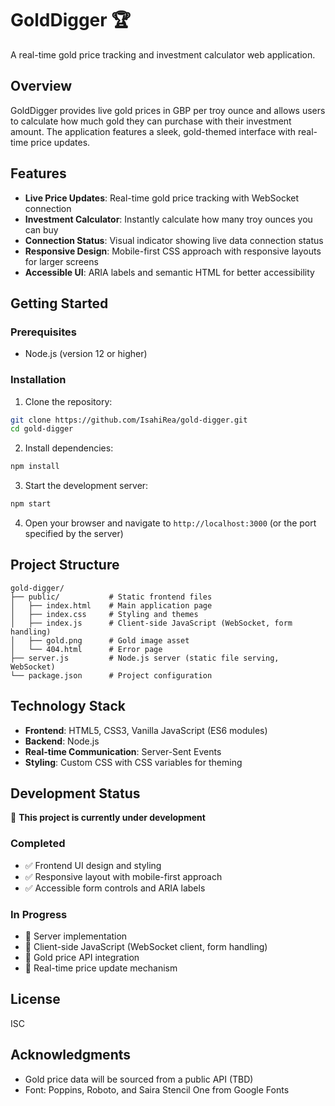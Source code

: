 # GoldDigger 🏆

A real-time gold price tracking and investment calculator web application.

## Overview

GoldDigger provides live gold prices in GBP per troy ounce and allows users to calculate how much gold they can purchase with their investment amount. The application features a sleek, gold-themed interface with real-time price updates.

## Features

- **Live Price Updates**: Real-time gold price tracking with WebSocket connection
- **Investment Calculator**: Instantly calculate how many troy ounces you can buy
- **Connection Status**: Visual indicator showing live data connection status
- **Responsive Design**: Mobile-first CSS approach with responsive layouts for larger screens
- **Accessible UI**: ARIA labels and semantic HTML for better accessibility

## Getting Started

### Prerequisites

- Node.js (version 12 or higher)

### Installation

1. Clone the repository:
```bash
git clone https://github.com/IsahiRea/gold-digger.git
cd gold-digger
```

2. Install dependencies:
```bash
npm install
```

3. Start the development server:
```bash
npm start
```

4. Open your browser and navigate to `http://localhost:3000` (or the port specified by the server)

## Project Structure

```
gold-digger/
├── public/           # Static frontend files
│   ├── index.html    # Main application page
│   ├── index.css     # Styling and themes
│   ├── index.js      # Client-side JavaScript (WebSocket, form handling)
│   ├── gold.png      # Gold image asset
│   └── 404.html      # Error page
├── server.js         # Node.js server (static file serving, WebSocket)
└── package.json      # Project configuration
```

## Technology Stack

- **Frontend**: HTML5, CSS3, Vanilla JavaScript (ES6 modules)
- **Backend**: Node.js
- **Real-time Communication**: Server-Sent Events
- **Styling**: Custom CSS with CSS variables for theming

## Development Status

🚧 **This project is currently under development**

### Completed
- ✅ Frontend UI design and styling
- ✅ Responsive layout with mobile-first approach
- ✅ Accessible form controls and ARIA labels

### In Progress
- 🔨 Server implementation
- 🔨 Client-side JavaScript (WebSocket client, form handling)
- 🔨 Gold price API integration
- 🔨 Real-time price update mechanism

## License

ISC

## Acknowledgments

- Gold price data will be sourced from a public API (TBD)
- Font: Poppins, Roboto, and Saira Stencil One from Google Fonts
